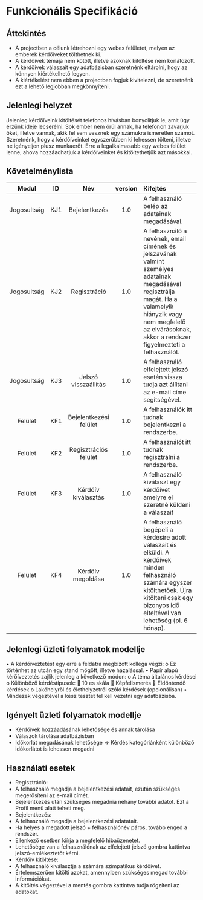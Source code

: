 Funkcionális Specifikáció
==========================

Áttekintés 
-----------
 - A projectben a célunk létrehozni egy webes felületet, melyen az emberek kérdőíveket tölthetnek ki.
 - A kérdőívek témája nem kötött, illetve azoknak kitöltése nem korlátozott.
 - A kérdőívek válaszait egy adatbázisban szeretnénk eltárolni, hogy az könnyen kiértékelhető legyen.
 - A kiértékelést nem ebben a projectben fogjuk kivitelezni, de szeretnénk ezt a lehető legjobban megkönnyíteni.

Jelenlegi helyzet
------------------
Jelenleg kérdőíveink kitöltését telefonos hívásban bonyolítjuk le, amit úgy érzünk ideje lecserélni. Sok ember nem örül annak, ha telefonon zavarjuk őket, illetve vannak,
akik fel sem vesznek egy számukra ismeretlen számot. Szeretnénk, hogy a kérdőíveinket egyszerűbben ki lehessen tölteni, illetve ne igényeljen plusz munkaerőt.
Erre a legalkalmasabb egy webes felület lenne, ahova hozzáadhatjuk a kérdőíveinket és kitöltethetjük azt másokkal.

Követelménylista
-----------------
| Modul | ID | Név | version | Kifejtés |
| :---: | :---: | :---: | :---: | :--- |
| Jogosultság | KJ1 | Bejelentkezés | 1.0 | A felhasználó belép az adatainak megadásával. |
| Jogosultság | KJ2 | Regisztráció | 1.0 | A felhasználó a nevének, email címének és jelszavának valmint személyes adatainak megadásával regisztrálja magát. Ha a valamelyik hiányzik vagy nem megfelelő az elvárásoknak, akkor a rendszer figyelmezteti a felhasználót.|
| Jogosultság | KJ3 | Jelszó visszaállítás | 1.0 | A felhasználó elfelejtett jelszó esetén vissza tudja azt álíltani az e-mail címe segítségével. | 
| Felület | KF1 | Bejelentkezési felület | 1.0 | A felhasználók itt tudnak bejelentkezni a rendszerbe. |
| Felület | KF2 | Regisztrációs felület | 1.0 | A felhasználót itt tudnak regisztrálni a rendszerbe. |
| Felület | KF3 | Kérdőív kiválasztás | 1.0 | A felhasználó kiválaszt egy kérdőívet amelyre el szeretné küldeni a válaszait |
| Felület | KF4 | Kérdőív megoldása | 1.0 | A felhasználó begépeli a kérdésire adott válaszait és elküldi. A kérdőívek minden felhasználó számára egyszer kitölthetőek. Újra kitölteni csak egy bizonyos idő elteltével van lehetőség (pl. 6 hónap). |


Jelenlegi üzleti folyamatok modellje
-------------------------------------
•	A kérdőíveztetést egy erre a feldatra megbízott kolléga végzi:
o	Ez történhet az utcán egy stand mögött, illetve házalással.
•	Papír alapú kérőíveztetés zajlik jelenleg a következő módon:
o	A téma általános kérdései
o	Különböző kérdéstípusok:
	10 es skála
	Képfelismerés
	Eldöntendő kérdések
o	Lakóhelyről és élethelyzetről szóló kérdések (opcionálisan)
•	Mindezek végeztével a kész tesztet fel kell vezetni egy adatbázisba.




Igényelt üzleti folyamatok modellje
------------------------------------
- Kérdőívek hozzáadásának lehetősége és annak tárolása
- Válaszok tárolása adatbázisban
- Időkorlát megadásának lehetősége => Kérdés kategóriánként különböző időkorlátot is lehessen megadni

Használati esetek
------------------
- Regisztráció:
 - A felhasználó megadja a bejelentkezési adatait, ezután szükséges megerősíteni az e-mail címét. 
 - Bejelentkezés után szükséges megadnia néhány további adatot. Ezt a Profil menü alatt teheti meg.
- Bejelentkezés:
 - A felhasználó megadja a bejelentkezési adatatait.
 - Ha helyes a megadott jelszó + felhasználónév páros, tovább enged a rendszer.
 - Ellenkező esetben kiírja a megfelelő hibaüzenetet.
 - Lehetősége van a felhasználónak az elfelejtett jelszó gombra kattintva jelszó-emlékeztetőt kérni. 
- Kérdőív kitöltése: 
 - A felhasználó kiválasztja a számára szimpatikus kérdőívet.
 - Értelemszerűen kitölti azokat, amennyiben szükséges megad további információkat.
 - A kitöltés végeztével a mentés gombra kattintva tudja rögzíteni az adatokat.
